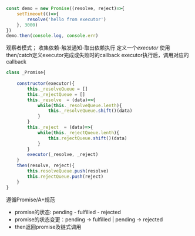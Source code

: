 ```javascript
const demo = new Promise((resolve, reject)=>{
	setTimeout(()=>{
		resolve('hello from executor')
	}, 3000)
})
demo.then(console.log, console.err)
```

观察者模式；
收集依赖-触发通知-取出依赖执行
	定义一个*executor*
	使用then/catch定义executor完成或失败时的callback
	executor执行后，调用对应的callback

```javascript
class _Promise{
	
	constructor(executor){
		this._resolveQueue = []
		this._rejectQueue = []
		this._resolve  = (data)=>{
			while(this._resolveQueue.lenth){
				this._resolveQueue.shift()(data)
			}
		}
		this._reject  = (data)=>{
			while(this._rejectQueue.lenth){
				this.rejectQueue.shift()(data)
			}
		}
		executor(_resolve, _reject)
	}
	then(resolve, reject){
		this.resolveQueue.push(resolve)
		this.rejectQueue.push(reject)
	}
}
```

遵循Promise/A+规范
- promise的状态: pending - fulfilled - rejected
- promise的状态变更：pending -> fulfilled | pending -> rejected
- then返回promise及链式调用

